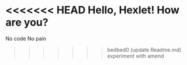 <<<<<<< HEAD
Hello, Hexlet! How are you?
=======
No code No pain
>>>>>>> bedbed0 (update Readme.md)
experiment with amend

